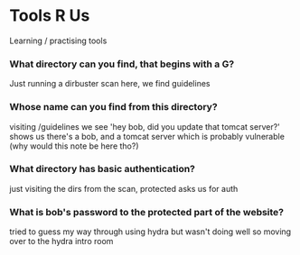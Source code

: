 # Tools R Us
Learning / practising tools

### What directory can you find, that begins with a G?
Just running a dirbuster scan here, we find guidelines
### Whose name can you find from this directory?
visiting /guidelines we see 'hey bob, did you update that tomcat server?'
shows us there's a bob, and a tomcat server which is probably vulnerable (why would this note be here tho?)
### What directory has basic authentication?
just visiting the dirs from the scan, protected asks us for auth
### What is bob's password to the protected part of the website?
tried to guess my way through using hydra but wasn't doing well so moving over to the hydra intro room
